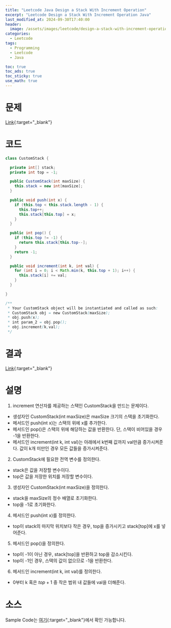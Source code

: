 ```yaml
---
title: "Leetcode Java Design a Stack With Increment Operation"
excerpt: "Leetcode Design a Stack With Increment Operation Java"
last_modified_at: 2024-09-30T17:40:00
header:
  image: /assets/images/leetcode/design-a-stack-with-increment-operation.png
categories:
  - Leetcode
tags:
  - Programming
  - Leetcode
  - Java

toc: true
toc_ads: true
toc_sticky: true
use_math: true
---
```

# 문제
[Link](https://leetcode.com/problems/design-a-stack-with-increment-operation/){:target="_blank"}

# 코드
```java
class CustomStack {

  private int[] stack;
  private int top = -1;

  public CustomStack(int maxSize) {
    this.stack = new int[maxSize];
  }

  public void push(int x) {
    if (this.top < this.stack.length - 1) {
      this.top++;
      this.stack[this.top] = x;
    }
  }

  public int pop() {
    if (this.top != -1) {
      return this.stack[this.top--];
    }
    return -1;
  }

  public void increment(int k, int val) {
    for (int i = 0; i < Math.min(k, this.top + 1); i++) {
      this.stack[i] += val;
    }
  }

}

/**
 * Your CustomStack object will be instantiated and called as such:
 * CustomStack obj = new CustomStack(maxSize);
 * obj.push(x);
 * int param_2 = obj.pop();
 * obj.increment(k,val);
 */
```

# 결과
[Link](https://leetcode.com/problems/design-a-stack-with-increment-operation/submissions/1406908209/){:target="_blank"}

# 설명
1. increment 연산자를 제공하는 스택인 CustomStack을 만드는 문제이다.
- 생성자인 CustomStack(int maxSize)은 maxSize 크기의 스택을 초기화한다.
- 메서드인 push(int x)는 스택의 위에 x를 추가한다.
- 메서드인 pop()은 스택의 위에 해당하는 값을 반환한다. 단, 스택이 비어있을 경우 -1을 반환한다.
- 메서드인 increment(int k, int val)는 아래에서 k번째 값까지 val만큼 증가시켜준다. 값이 k개 미만인 경우 모든 값들을 증가시켜준다.

2. CustomStack에 필요한 전역 변수를 정의한다.
- stack은 값을 저장할 변수이다.
- top은 값을 저장한 위치를 저장할 변수이다.

3. 생성자인 CustomStack(int maxSize)을 정의한다.
- stack을 maxSize의 정수 배열로 초기화한다.
- top을 -1로 초기화한다.

4. 메서드인 push(int x)를 정의한다.
- top이 stack의 마지막 위치보다 작은 경우, top을 증가시키고 stack[top]에 x를 넣어준다.

5. 메서드인 pop()을 정의한다.
- top이 -1이 아닌 경우, stack[top]을 반환하고 top을 감소시킨다.
- top이 -1인 경우, 스택의 값이 없으므로 -1을 반환한다.

6. 메서드인 increment(int k, int val)를 정의한다.
- 0부터 k 혹은 $top + 1$ 중 작은 범위 내 값들에 val을 더해준다.

# 소스
Sample Code는 [여기](https://github.com/GracefulSoul/leetcode/blob/master/src/main/java/gracefulsoul/problems/DesignAStackWithIncrementOperation.java){:target="_blank"}에서 확인 가능합니다.